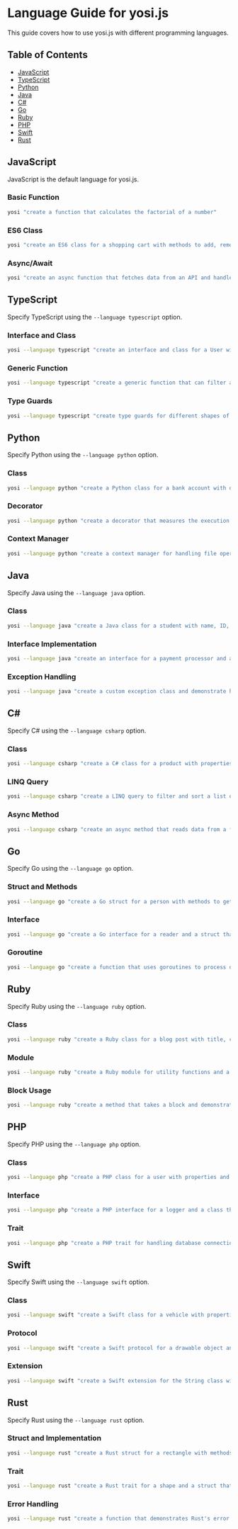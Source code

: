 # Language Guide for yosi.js

This guide covers how to use yosi.js with different programming languages.

## Table of Contents

- [JavaScript](#javascript)
- [TypeScript](#typescript)
- [Python](#python)
- [Java](#java)
- [C#](#c)
- [Go](#go)
- [Ruby](#ruby)
- [PHP](#php)
- [Swift](#swift)
- [Rust](#rust)

## JavaScript

JavaScript is the default language for yosi.js.

### Basic Function

```bash
yosi "create a function that calculates the factorial of a number"
```

### ES6 Class

```bash
yosi "create an ES6 class for a shopping cart with methods to add, remove, and calculate total"
```

### Async/Await

```bash
yosi "create an async function that fetches data from an API and handles errors"
```

## TypeScript

Specify TypeScript using the `--language typescript` option.

### Interface and Class

```bash
yosi --language typescript "create an interface and class for a User with name, email, and role properties"
```

### Generic Function

```bash
yosi --language typescript "create a generic function that can filter an array of any type"
```

### Type Guards

```bash
yosi --language typescript "create type guards for different shapes of API responses"
```

## Python

Specify Python using the `--language python` option.

### Class

```bash
yosi --language python "create a Python class for a bank account with deposit and withdraw methods"
```

### Decorator

```bash
yosi --language python "create a decorator that measures the execution time of a function"
```

### Context Manager

```bash
yosi --language python "create a context manager for handling file operations"
```

## Java

Specify Java using the `--language java` option.

### Class

```bash
yosi --language java "create a Java class for a student with name, ID, and grades"
```

### Interface Implementation

```bash
yosi --language java "create an interface for a payment processor and a class that implements it"
```

### Exception Handling

```bash
yosi --language java "create a custom exception class and demonstrate how to use it"
```

## C#

Specify C# using the `--language csharp` option.

### Class

```bash
yosi --language csharp "create a C# class for a product with properties and methods"
```

### LINQ Query

```bash
yosi --language csharp "create a LINQ query to filter and sort a list of objects"
```

### Async Method

```bash
yosi --language csharp "create an async method that reads data from a file"
```

## Go

Specify Go using the `--language go` option.

### Struct and Methods

```bash
yosi --language go "create a Go struct for a person with methods to get and set properties"
```

### Interface

```bash
yosi --language go "create a Go interface for a reader and a struct that implements it"
```

### Goroutine

```bash
yosi --language go "create a function that uses goroutines to process data concurrently"
```

## Ruby

Specify Ruby using the `--language ruby` option.

### Class

```bash
yosi --language ruby "create a Ruby class for a blog post with title, content, and author"
```

### Module

```bash
yosi --language ruby "create a Ruby module for utility functions and a class that includes it"
```

### Block Usage

```bash
yosi --language ruby "create a method that takes a block and demonstrates yield"
```

## PHP

Specify PHP using the `--language php` option.

### Class

```bash
yosi --language php "create a PHP class for a user with properties and methods"
```

### Interface

```bash
yosi --language php "create a PHP interface for a logger and a class that implements it"
```

### Trait

```bash
yosi --language php "create a PHP trait for handling database connections"
```

## Swift

Specify Swift using the `--language swift` option.

### Class

```bash
yosi --language swift "create a Swift class for a vehicle with properties and methods"
```

### Protocol

```bash
yosi --language swift "create a Swift protocol for a drawable object and a struct that conforms to it"
```

### Extension

```bash
yosi --language swift "create a Swift extension for the String class with additional functionality"
```

## Rust

Specify Rust using the `--language rust` option.

### Struct and Implementation

```bash
yosi --language rust "create a Rust struct for a rectangle with methods to calculate area and perimeter"
```

### Trait

```bash
yosi --language rust "create a Rust trait for a shape and a struct that implements it"
```

### Error Handling

```bash
yosi --language rust "create a function that demonstrates Rust's error handling with Result"
```
